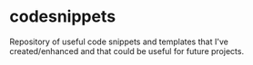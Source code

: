 # codesnippets
Repository of useful code snippets and templates that I've created/enhanced and that could be useful for future projects.
